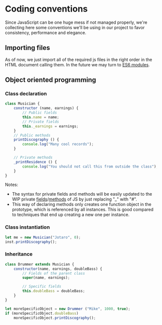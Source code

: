 # Coding conventions
Since JavaScript can be one huge mess if not managed properly, we're collecting 
here some conventions we'll be using in our project to favor consistency, performance
and elegance.

## Importing files
As of now, we just import all of the required js files in the right order in the HTML document calling them. In the future we may turn to [ES6 modules](https://stackoverflow.com/questions/950087/how-do-i-include-a-javascript-file-in-another-javascript-file/950146#950146).

## Object oriented programming

### Class declaration

```javascript
class Musician {
    constructor (name, earnings) {
        // Public fields
        this.name = name;
        // Private fields
        this._earnings = earnings;
    }
    // Public methods
    printDiscography () {
        console.log("Many cool records");
    }

    // Private methods
    _printResidence () {
        console.log("You should not call this from outside the class");
    }
}
```

Notes:

- The syntax for private fields and methods will be easily updated to the WIP private [fields](https://github.com/tc39/proposal-class-fields#private-fields)/[methods](https://docs.google.com/presentation/d/1Q9upYkWnPjJaVc8k9q3U6NekDch8tsz7CgV-Xm55-5Y/edit#slide=id.g423c483f71_0_39) of JS by just replacing "_" with "#".
- This way of declaring methods only creates one function object in the prototype, which is referenced by all instances. This is good compared to techniques that end up creating a new one per instance.

### Class instantiation

```javascript
let me = new Musician("Jotaro", 0);
inst.printDiscography();
```

### Inheritance

```javascript
class Drummer extends Musician {
    constructor(name, earnings, doubleBass) {
        // Fields of the parent class
        super(name, earnings);

        // Specific fields
        this.doubleBass = doubleBass;
    }
}

let moreSpecificObject = new Drummer ("Mike", 1000, true);
if (moreSpecificObject.doubleBass)
    moreSpecificObject.printDiscography();
```

